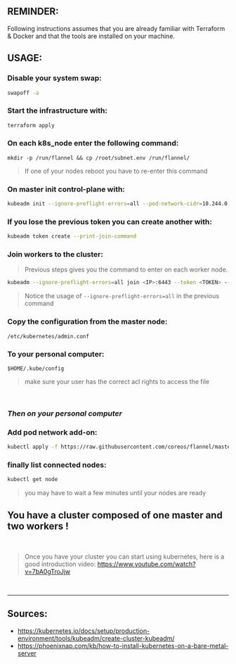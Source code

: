 ## REMINDER:

Following instructions assumes that you are already familiar with
Terraform & Docker and that the tools are installed on your machine.

## USAGE:

### Disable your system swap:
```sh
swapoff -a
```

### Start the infrastructure with:
```sh
terraform apply
```

### On each k8s_node enter the following command:
```
mkdir -p /run/flannel && cp /root/subnet.env /run/flannel/
```
> If one of your nodes reboot you have to re-enter this command

### On master init control-plane with:
```sh
kubeadm init --ignore-preflight-errors=all --pod-network-cidr=10.244.0.0/16
```

### If you lose the previous token you can create another with:
```sh
kubeadm token create --print-join-command
```

### Join workers to the cluster:
> Previous steps gives you the command to enter on each worker node.

```sh
kubeadm --ignore-preflight-errors=all join <IP>:6443 --token <TOKEN> --discovery-token-ca-cert-hash sha256:<CA-HASH>
```

> Notice the usage of `--ignore-preflight-errors=all` in the previous command


### Copy the configuration from the master node:
`/etc/kubernetes/admin.conf`
### To your personal computer:
`$HOME/.kube/config`

> make sure your user has the correct acl rights to access the file

<br>

### _Then on your personal computer_

### Add pod network add-on:
```sh
kubectl apply -f https://raw.githubusercontent.com/coreos/flannel/master/Documentation/kube-flannel.yml
```

### finally list connected nodes:
```sh
kubectl get node
```
> you may have to wait a few minutes until your nodes are ready

## You have a cluster composed of one master and two workers !

<br>

> Once you have your cluster you can start using kubernetes, here is a good introduction video:
https://www.youtube.com/watch?v=7bA0gTroJjw

<br>

---

## Sources:

- https://kubernetes.io/docs/setup/production-environment/tools/kubeadm/create-cluster-kubeadm/
- https://phoenixnap.com/kb/how-to-install-kubernetes-on-a-bare-metal-server